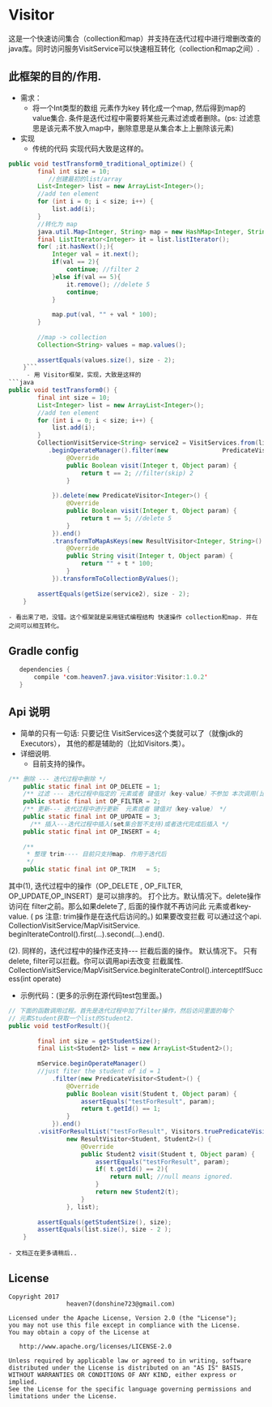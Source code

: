 # Visitor这是一个快速访问集合（collection和map）并支持在迭代过程中进行增删改查的 java库。同时访问服务VisitService可以快速相互转化（collection和map之间）.## 此框架的目的/作用.* 需求：      - 将一个Int类型的数组 元素作为key 转化成一个map, 然后得到map的value集合. 条件是迭代过程中需要将某些元素过滤或者删除。(ps: 过滤意思是该元素不放入map中，删除意思是从集合本上上删除该元素)* 实现     - 传统的代码 实现代码大致是这样的。``` javapublic void testTransform0_traditional_optimize() {		final int size = 10;           //创建最初的list/array		List<Integer> list = new ArrayList<Integer>();		//add ten element		for (int i = 0; i < size; i++) {			list.add(i);		}		//转化为 map		java.util.Map<Integer, String> map = new HashMap<Integer, String>();		final ListIterator<Integer> it = list.listIterator();		for( ;it.hasNext();){			Integer val = it.next();			if(val == 2){				continue; //filter 2			}else if(val == 5){				it.remove(); //delete 5				continue;			}						map.put(val, "" + val * 100);		}				//map -> collection		Collection<String> values = map.values();				assertEquals(values.size(), size - 2);	}```     - 用 Visitor框架，实现，大致是这样的```javapublic void testTransform0() {		final int size = 10;		List<Integer> list = new ArrayList<Integer>();		//add ten element		for (int i = 0; i < size; i++) {			list.add(i);		}		CollectionVisitService<String> service2 = VisitServices.from(list)		   .beginOperateManager().filter(new               PredicateVisitor<Integer>() {				@Override				public Boolean visit(Integer t, Object param) {					return t == 2; //filter(skip) 2				}				}).delete(new PredicateVisitor<Integer>() {				@Override				public Boolean visit(Integer t, Object param) {					return t == 5; //delete 5				}			}).end()			.transformToMapAsKeys(new ResultVisitor<Integer, String>() {				@Override				public String visit(Integer t, Object param) {					return "" + t * 100;				}			}).transformToCollectionByValues();				assertEquals(getSize(service2), size - 2);	}```    - 看出来了吧，没错。这个框架就是采用链式编程结构 快速操作 collection和map. 并在之间可以相互转化。## Gradle config```java   dependencies {       compile 'com.heaven7.java.visitor:Visitor:1.0.2'   }```## Api 说明 * 简单的只有一句话:  只要记住 VisitServices这个类就可以了（就像jdk的Executors），其他的都是辅助的（比如Visitors.类）。* 详细说明.   - 目前支持的操作。```java/** 删除 --- 迭代过程中删除 */	public static final int OP_DELETE = 1;	/** 过滤 --- 迭代过程中指定的 元素或者 键值对（key-value）不参加 本次调用(比如CollectionVisitService的 visitForQueryResultList  是一次调用)*/	public static final int OP_FILTER = 2;	/** 更新--- 迭代过程中进行更新  元素或者 键值对（key-value） */	public static final int OP_UPDATE = 3;      /** 插入---迭代过程中插入(set集合暂不支持)或者迭代完成后插入 */	public static final int OP_INSERT = 4;		/**	 * 整理 trim---- 目前只支持map. 作用于迭代后 	 */	public static final int OP_TRIM   = 5;```  其中(1), 迭代过程中的操作（OP_DELETE , OP_FILTER, OP_UPDATE,OP_INSERT）是可以排序的。 打个比方。默认情况下。delete操作访问在 filter之前。那么如果delete了, 后面的操作就不再访问此 元素或者key-value.  ( ps 注意: trim操作是在迭代后访问的。)如果要改变拦截 可以通过这个api.  CollectionVisitService/MapVisitService. beginIterateControl().first(...).second(...).end().   (2). 同样的，迭代过程中的操作还支持--- 拦截后面的操作。 默认情况下。只有delete, filter可以拦截。你可以调用api去改变 拦截属性. CollectionVisitService/MapVisitService.beginIterateControl().interceptIfSuccess(int operate)  - 示例代码：(更多的示例在源代码test包里面。)```java// 下面的函数调用过程。首先是迭代过程中加了filter操作，然后访问里面的每个// 元素Student获取一个list的Student2.public void testForResult(){				final int size = getStudentSize();		final List<Student2> list = new ArrayList<Student2>();				mService.beginOperateManager()		//just fiter the student of id = 1			.filter(new PredicateVisitor<Student>() {				@Override				public Boolean visit(Student t, Object param) {					assertEquals("testForResult", param);					return t.getId() == 1;				}			}).end()		.visitForResultList("testForResult", Visitors.truePredicateVisitor(), 				new ResultVisitor<Student, Student2>() {					@Override					public Student2 visit(Student t, Object param) {						assertEquals("testForResult", param);						if( t.getId() == 2){							return null; //null means ignored.						}						return new Student2(t);					}				}, list);				assertEquals(getStudentSize(), size);		assertEquals(list.size(), size - 2 );	}```    - 文档正在更多请稍后..## License    Copyright 2017                      heaven7(donshine723@gmail.com)    Licensed under the Apache License, Version 2.0 (the "License");    you may not use this file except in compliance with the License.    You may obtain a copy of the License at       http://www.apache.org/licenses/LICENSE-2.0    Unless required by applicable law or agreed to in writing, software    distributed under the License is distributed on an "AS IS" BASIS,    WITHOUT WARRANTIES OR CONDITIONS OF ANY KIND, either express or implied.    See the License for the specific language governing permissions and    limitations under the License.